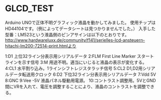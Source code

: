 GLCD_TEST
===================
Arduino UNOで正体不明グラフィック液晶を動かしてみました。
使用チップはHD44104です。（例によってデータシートは見つかりませんでした。）
入手した型番：LM523という液晶側のピンアサインは以下のとおりです。
http://www.hardwareluxx.de/community/f141/serielles-lcd-ansteuern-hitachi-lm200-72514-print.htmlより

1:D1 上位32ライン分表示用シリアルデータ
2:FLM First Line Marker スタートラインを示す信号
3:M 用途不明。適当にいじると液晶の表示が変化する。
4:CL1 水平割り込み。1ラインシフトレジスタラッチ信号
5:CL2 D1,D2用シリアルデータ転送用クロック
6:D2 下位32ライン分表示用シリアルデータ
7:Vdd 5V
8:GNC
9:Vee -5V 液晶パネル駆動用電源。
10:コントラスト調整用。5VとGND間にVRを入れて、電圧を調整することにより、液晶のコントラストを調整できる。

